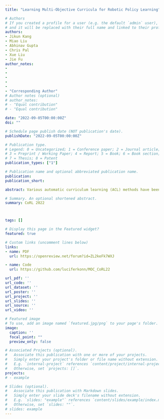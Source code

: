 ```yaml
---
title: "Learning Multi-Objective Curricula for Robotic Policy Learning"

# Authors
# If you created a profile for a user (e.g. the default `admin` user), write the username (folder name) here 
# and it will be replaced with their full name and linked to their profile.
authors:
- Jikun Kang
- Miao Liu
- Abhinav Gupta
- Chris Pal
- Xue Liu
- Jie Fu
author_notes:
- 
-
-
-
-
- "Corresponding Author"
# Author notes (optional)
# author_notes:
# - "Equal contribution"
# - "Equal contribution"

date: "2022-09-05T00:00:00Z"
doi: ""

# Schedule page publish date (NOT publication's date).
publishDate: "2022-09-05T00:00:00Z"

# Publication type.
# Legend: 0 = Uncategorized; 1 = Conference paper; 2 = Journal article;
# 3 = Preprint / Working Paper; 4 = Report; 5 = Book; 6 = Book section;
# 7 = Thesis; 8 = Patent
publication_types: ["1"]

# Publication name and optional abbreviated publication name.
publication: 
publication_short: 

abstract: Various automatic curriculum learning (ACL) methods have been proposed to improve the sample efficiency and final performance of deep reinforcement learning (DRL). They are designed to control how a DRL agent collects data, which is inspired by how humans gradually adapt their learning processes to their capabilities. For example, ACL can be used for subgoal generation, reward shaping, environment generation, or initial state generation. However, prior work only considers curriculum learning following one of the aforementioned predefined paradigms. It is unclear which of these paradigms are complementary, and how the combination of them can be learned from interactions with the environment. Therefore, in this paper, we propose a unified automatic curriculum learning framework to create multi-objective but coherent curricula that are generated by a set of parametric curriculum modules. Each curriculum module is instantiated as a neural network and is responsible for generating a particular curriculum. In order to coordinate those potentially conflicting modules in unified parameter space, we propose a multi-task hyper-net learning framework that uses a single hyper-net to parameterize all those curriculum modules. In addition to existing hand-designed curricula paradigms, we further design a flexible memory mechanism to learn an abstract curriculum, which may otherwise be difficult to design manually. We evaluate our method on a series of robotic manipulation tasks and demonstrate its superiority over other state-of-the-art ACL methods in terms of sample efficiency and final performance.

# Summary. An optional shortened abstract.
summary: CoRL 2022



tags: []

# Display this page in the Featured widget?
featured: true

# Custom links (uncomment lines below)
links:
- name: PDF
  url: https://openreview.net/forum?id=ZL2keFk7WXJ

- name: Code
  url: https://github.com/luciferkonn/MOC_CoRL22

url_pdf: ''
url_code: ''
url_dataset: ''
url_poster: ''
url_project: ''
url_slides: ''
url_source: ''
url_video: ''

# Featured image
# To use, add an image named `featured.jpg/png` to your page's folder. 
image:
  caption: ''
  focal_point: ""
  preview_only: false

# Associated Projects (optional).
#   Associate this publication with one or more of your projects.
#   Simply enter your project's folder or file name without extension.
#   E.g. `internal-project` references `content/project/internal-project/index.md`.
#   Otherwise, set `projects: []`.
projects:
# - example

# Slides (optional).
#   Associate this publication with Markdown slides.
#   Simply enter your slide deck's filename without extension.
#   E.g. `slides: "example"` references `content/slides/example/index.md`.
#   Otherwise, set `slides: ""`.
# slides: example
---
```



<!-- {{% callout note %}}
Create your slides in Markdown - click the *Slides* button to check out the example.
{{% /callout %}} -->

<!-- Supplementary notes can be added here, including [code, math, and images](https://wowchemy.com/docs/writing-markdown-latex/). -->
